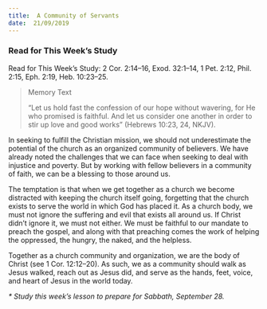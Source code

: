 ```yaml
---
title:  A Community of Servants
date:  21/09/2019
---
```


### Read for This Week’s Study
Read for This Week’s Study: 2 Cor. 2:14–16, Exod. 32:1–14, 1 Pet. 2:12, Phil. 2:15, Eph. 2:19, Heb. 10:23–25.

> <p>Memory Text</p>
> “Let us hold fast the confession of our hope without wavering, for He who promised is faithful. And let us consider one another in order to stir up love and good works” (Hebrews 10:23, 24, NKJV).

In seeking to fulfill the Christian mission, we should not underestimate the potential of the church as an organized community of believers. We have already noted the challenges that we can face when seeking to deal with injustice and poverty. But by working with fellow believers in a community of faith, we can be a blessing to those around us.

The temptation is that when we get together as a church we become distracted with keeping the church itself going, forgetting that the church exists to serve the world in which God has placed it. As a church body, we must not ignore the suffering and evil that exists all around us. If Christ didn’t ignore it, we must not either. We must be faithful to our mandate to preach the gospel, and along with that preaching comes the work of helping the oppressed, the hungry, the naked, and the helpless.

Together as a church community and organization, we are the body of Christ (see 1 Cor. 12:12–20). As such, we as a community should walk as Jesus walked, reach out as Jesus did, and serve as the hands, feet, voice, and heart of Jesus in the world today.

_* Study this week’s lesson to prepare for Sabbath, September 28._